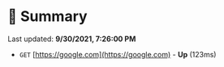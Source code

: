 # 📖 Summary
Last updated: **9/30/2021, 7:26:00 PM**

- `GET` [https://google.com](https://google.com) - **Up** (123ms)
